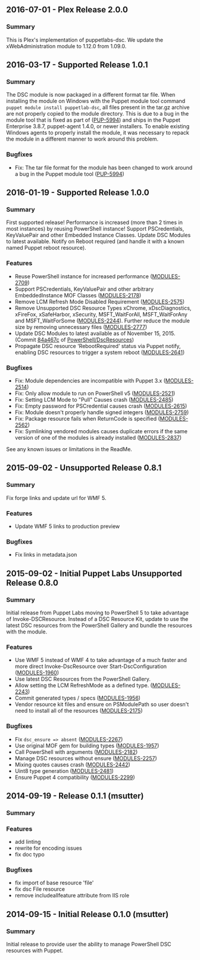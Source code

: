## 2016-07-01 - Plex Release 2.0.0
### Summary

This is Plex's implementation of puppetlabs-dsc.  We update the xWebAdministration module to 1.12.0 from 1.09.0.

## 2016-03-17 - Supported Release 1.0.1
### Summary

The DSC module is now packaged in a different format tar file.  When installing the module on Windows with the Puppet module tool command `puppet module install puppetlab-dsc`, all files present in the tar.gz archive are not properly copied to the module directory. This is due to a bug in the module tool that is fixed as part of ([PUP-5994](https://tickets.puppet.com/browse/PUP-5994)) and ships in the Puppet Enterprise 3.8.7, puppet-agent 1.4.0, or newer installers.  To enable existing Windows agents to properly install the module, it was necessary to repack the module in a different manner to work around this problem.

### Bugfixes

- Fix: The tar file format for the module has been changed to work around a bug in the Puppet module tool ([PUP-5994](https://tickets.puppet.com/browse/PUP-5994))

## 2016-01-19 - Supported Release 1.0.0
### Summary

First supported release! Performance is increased (more than 2 times in most instances) by reusing PowerShell instance! Support PSCredentials, KeyValuePair and other Embedded Instance Classes. Update DSC Modules to latest available. Notify on Reboot required (and handle it with a known named Puppet reboot resource).

### Features

- Reuse PowerShell instance for increased performance ([MODULES-2709](https://tickets.puppet.com/browse/MODULES-2709))
- Support PSCredentials, KeyValuePair and other arbitrary EmbeddedInstance MOF Classes ([MODULES-2178](https://tickets.puppet.com/browse/MODULES-2178))
- Remove LCM Refresh Mode Disabled Requirement ([MODULES-2575](https://tickets.puppet.com/browse/MODULES-2575))
- Remove Unsupported DSC Resource Types xChrome, xDscDiagnostics, xFireFox, xSafeHarbor, xSecurity, MSFT_WaitForAll, MSFT_WaitForAny and MSFT_WaitForSome ([MODULES-2244](https://tickets.puppet.com/browse/MODULES-2244)).  Further reduce the module size by removing unnecessary files ([MODULES-2777](https://tickets.puppet.com/browse/MODULES-2777))
- Update DSC Modules to latest available as of November 15, 2015. (Commit [84a467c](https://github.com/PowerShell/DscResources/tree/84a467c30379a57202bed721d259a517a138290c) of [PowerShell/DscResources](https://github.com/PowerShell/DscResources/))
- Propagate DSC resource 'RebootRequired' status via Puppet notify, enabling DSC resources to trigger a system reboot ([MODULES-2641](https://tickets.puppet.com/browse/MODULES-2641))

### Bugfixes

- Fix: Module dependencies are incompatible with Puppet 3.x ([MODULES-2514](https://tickets.puppet.com/browse/MODULES-2514))
- Fix: Only allow module to run on PowerShell v5 ([MODULES-2521](https://tickets.puppet.com/browse/MODULES-2521))
- Fix: Setting LCM Mode to "Pull" Causes crash ([MODULES-2485](https://tickets.puppet.com/browse/MODULES-2485))
- Fix: Empty password for PSCredential causes crash ([MODULES-2615](https://tickets.puppet.com/browse/MODULES-2615))
- Fix: Module doesn't properly handle signed integers ([MODULES-2759](https://tickets.puppet.com/browse/MODULES-2759))
- Fix: Package resource fails when ReturnCode is specified ([MODULES-2562](https://tickets.puppet.com/browse/MODULES-2562))
- Fix: Symlinking vendored modules causes duplicate errors if the same version of one of the modules is already installed ([MODULES-2837](https://tickets.puppet.com/browse/MODULES-2837))

See any known issues or limitations in the ReadMe.

## 2015-09-02 - Unsupported Release 0.8.1

### Summary

Fix forge links and update url for WMF 5.

### Features

- Update WMF 5 links to production preview

### Bugfixes

- Fix links in metadata.json

## 2015-09-02 - Initial Puppet Labs Unsupported Release 0.8.0

### Summary

Initial release from Puppet Labs moving to PowerShell 5 to take advantage of Invoke-DSCResource. Instead of a DSC Resource Kit, update to use the latest DSC resources from the PowerShell Gallery and bundle the resources with the module.

### Features

- Use WMF 5 instead of WMF 4 to take advantage of a much faster and more direct Invoke-DscResource over Start-DscConfiguration ([MODULES-1960](https://tickets.puppet.com/browse/MODULES-1960))
- Use latest DSC Resources from the PowerShell Gallery.
- Allow setting the LCM RefreshMode as a defined type. ([MODULES-2243](https://tickets.puppet.com/browse/MODULES-2243))
- Commit generated types / specs ([MODULES-1956](https://tickets.puppet.com/browse/MODULES-1956))
- Vendor resource kit files and ensure on PSModulePath so user doesn't need to install all of the resources ([MODULES-2175](https://tickets.puppet.com/browse/MODULES-2175))

### Bugfixes

- Fix `dsc_ensure => absent` ([MODULES-2267](https://tickets.puppet.com/browse/MODULES-2267))
- Use original MOF gem for building types ([MODULES-1957](https://tickets.puppet.com/browse/MODULES-1957))
- Call PowerShell with arguments ([MODULES-2182](https://tickets.puppet.com/browse/MODULES-2182))
- Manage DSC resources without ensure ([MODULES-2257](https://tickets.puppet.com/browse/MODULES-2257))
- Mixing quotes causes crash ([MODULES-2442](https://tickets.puppet.com/browse/MODULES-2242))
- Uint8 type generation ([MODULES-2481](https://tickets.puppet.com/browse/MODULES-2481))
- Ensure Puppet 4 compatibility ([MODULES-2299](https://tickets.puppet.com/browse/MODULES-2299))

## 2014-09-19 - Release 0.1.1 (msutter)
### Summary

### Features

- add linting
- rewrite for encoding issues
- fix doc typo

### Bugfixes

- fix import of base resource 'file'
- fix dsc File resource
- remove includeallfeature attribute from IIS role

## 2014-09-15 - Initial Release 0.1.0 (msutter)
### Summary

Initial release to provide user the ability to manage PowerShell DSC resources with Puppet.
